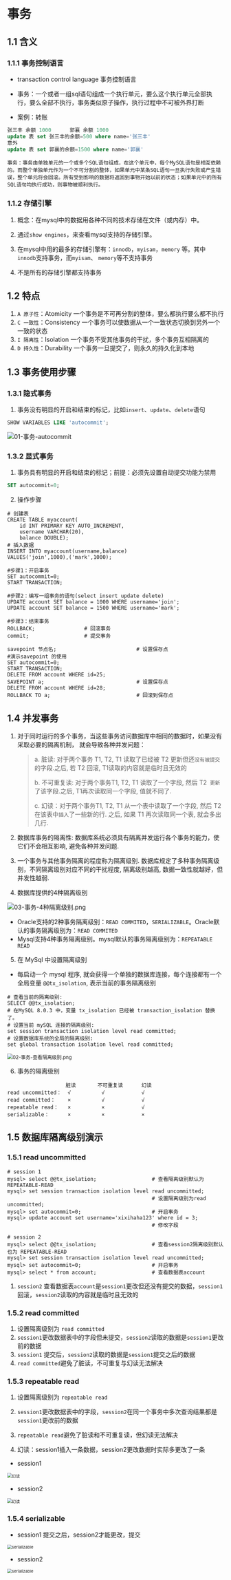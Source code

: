 # 事务

## 1.1 含义

### 1.1.1 事务控制语言

* transaction control language 事务控制语言 

* 事务：一个或者一组sql语句组成一个执行单元，要么这个执行单元全部执行，要么全部不执行，事务类似原子操作，执行过程中不可被外界打断

* 案例：转账

```sql
张三丰 余额 1000      郭襄 余额 1000
update 表 set 张三丰的余额=500 where name='张三丰'
意外
update 表 set 郭襄的余额=1500 where name='郭襄'
```

```
事务：事务由单独单元的一个或多个SQL语句组成，在这个单元中，每个MySQL语句是相互依赖的。而整个单独单元作为一个不可分割的整体，如果单元中某条SQL语句一旦执行失败或产生错误，整个单元将会回滚。所有受到影响的数据将返回到事物开始以前的状态；如果单元中的所有SQL语句均执行成功，则事物被顺利执行。
```

### 1.1.2 存储引擎

1. 概念：在mysql中的数据用各种不同的技术存储在文件（或内存）中。
2. 通过`show engines`，来查看mysql支持的存储引擎。
3. 在mysql中用的最多的存储引擎有：`innodb`，`myisam`，`memory` 等。其中`innodb`支持事务，而`myisam`、 `memory`等不支持事务  

4. 不是所有的存储引擎都支持事务

## 1.2 特点

1. `A 原子性`：Atomicity 一个事务是不可再分割的整体，要么都执行要么都不执行
2. `C 一致性`：Consistency 一个事务可以使数据从一个一致状态切换到另外一个一致的状态
3. `I 隔离性`：Isolation 一个事务不受其他事务的干扰，多个事务互相隔离的
4. `D 持久性`：Durability 一个事务一旦提交了，则永久的持久化到本地



## 1.3 事务使用步骤

### 1.3.1 隐式事务
1. 事务没有明显的开启和结束的标记，比如`insert`、`update`、`delete`语句

```sql
SHOW VARIABLES LIKE 'autocommit';
```

![01-事务-autocommit](pic\01-事务-autocommit.png)

### 1.3.2 显式事务

1. 事务具有明显的开启和结束的标记；前提：必须先设置自动提交功能为禁用

```sql
SET autocommit=0;
```

2. 操作步骤

```mysql
# 创建表
CREATE TABLE myaccount(
	id INT PRIMARY KEY AUTO_INCREMENT,
	username VARCHAR(20),
	balance DOUBLE);
# 插入数据
INSERT INTO myaccount(username,balance)
VALUES('join',1000),('mark',1000);

#步骤1：开启事务
SET autocommit=0;
START TRANSACTION;

#步骤2：编写一组事务的语句(select insert update delete)
UPDATE account SET balance = 1000 WHERE username='join';
UPDATE account SET balance = 1500 WHERE username='mark';

#步骤3：结束事务
ROLLBACK;                # 回滚事务
commit;                  # 提交事务
```

```mysql
savepoint 节点名;                          # 设置保存点
#演示savepoint 的使用
SET autocommit=0;
START TRANSACTION;
DELETE FROM account WHERE id=25;
SAVEPOINT a;                              # 设置保存点
DELETE FROM account WHERE id=28;
ROLLBACK TO a;                            # 回滚到保存点
```



## 1.4 并发事务

1. 对于同时运行的多个事务，当这些事务访问数据库中相同的数据时，如果没有采取必要的隔离机制， 就会导致各种并发问题：

   > a. 脏读: 对于两个事务 T1, T2, T1 读取了已经被 T2 更新但还`没有被提交`的字段.之后, 若 T2 回滚, T1读取的内容就是临时且无效的
   >
   > b. 不可重复读: 对于两个事务T1, T2, T1 读取了一个字段, 然后 T2` 更新`了该字段.之后, T1再次读取同一个字段, 值就不同了.
   >
   > c. 幻读：对于两个事务T1, T2, T1 从一个表中读取了一个字段, 然后 T2 在该表中`插入`了一些新的行. 之后, 如果 T1 再次读取同一个表, 就会多出几行.

   

2. 数据库事务的隔离性: 数据库系统必须具有隔离并发运行各个事务的能力，使它们不会相互影响, 避免各种并发问题.

3. 一个事务与其他事务隔离的程度称为隔离级别. 数据库规定了多种事务隔离级别，不同隔离级别对应不同的干扰程度, 隔离级别越高, 数据一致性就越好，但并发性越弱.  

4. 数据库提供的4种隔离级别

![03-事务-4种隔离级别.png](pic\03-事务-4种隔离级别.png)

* Oracle支持的2种事务隔离级别：`READ COMMITED`，`SERIALIZABLE`。Oracle默认的事务隔离级别为：`READ COMMITED`
* Mysql支持4种事务隔离级别。mysql默认的事务隔离级别为：`REPEATABLE READ`

5. 在 MySql 中设置隔离级别

* 每启动一个 mysql 程序, 就会获得一个单独的数据库连接，每个连接都有一个全局变量 `@@tx_isolation`, 表示当前的事务隔离级别

```mysql
# 查看当前的隔离级别:
SELECT @@tx_isolation;
# 在MySQL 8.0.3 中，变量 tx_isolation 已经被 transaction_isolation 替换了。
# 设置当前 mySQL 连接的隔离级别:
set session transaction isolation level read committed;
# 设置数据库系统的全局的隔离级别:
set global transaction isolation level read committed;
```

<img src="pic\02-事务-查看隔离级别.png" alt="02-事务-查看隔离级别.png " style="zoom:80%;" />

6. 事务的隔离级别

```mysql
		           脏读		不可重复读	   幻读
read uncommitted：  √		  √		       √
read committed：    ×		  √		       √
repeatable read：   ×		  ×		       √
serializable：	   ×          ×            ×
```

## 1.5 数据库隔离级别演示

### 1.5.1 read uncommitted

```mysql
# session 1
mysql> select @@tx_isolation;                  # 查看隔离级别默认为 REPEATABLE-READ
mysql> set session transaction isolation level read uncommitted; 
                                               # 设置隔离级别为read uncommitted;
mysql> set autocommit=0;                       # 开启事务
mysql> update account set username='xixihaha123' where id = 3;
                                               # 修改字段

# session 2
mysql> select @@tx_isolation;                  # 查看session2隔离级别默认也为 REPEATABLE-READ
mysql> set session transaction isolation level read uncommitted;
mysql> set autocommit=0;                       # 开启事务
mysql> select * from account;                  # 查看数据表account
```

1. `session2` 查看数据表`account`是`session1`更改但还没有提交的数据，`session1`回滚，`session2`读取的内容就是临时且无效的

### 1.5.2 read committed

1. 设置隔离级别为 `read committed`
2. `session1`更改数据表中的字段但未提交，`session2`读取的数据是`session1`更改前的数据
3. `session1` 提交后，`session2`读取的数据是`session1`提交之后的数据
4. `read committed`避免了脏读，不可重复与幻读无法解决

### 1.5.3 repeatable read

1. 设置隔离级别为 `repeatable read`

2. `session1`更改数据表中的字段，`session2`在同一个事务中多次查询结果都是`session1`更改前的数据
3. `repeatable read`避免了脏读和不可重复读，但幻读无法解决
4. 幻读：session1插入一条数据，session2更改数据时实际多更改了一条

* session1

<img src="pic\04-事务-幻读.png" alt="幻读" style="zoom:67%;" />



* session2

<img src="pic\05-事务-幻读.png" alt="幻读" style="zoom:67%;" />

### 1.5.4 serializable

* session1 提交之后，session2才能更改，提交

<img src="pic\06-事务-serializable.png" alt="serializable" style="zoom:67%;" />

* session2

<img src="pic\07-事务-serializable.png" alt="serializable" style="zoom:67%;" />

